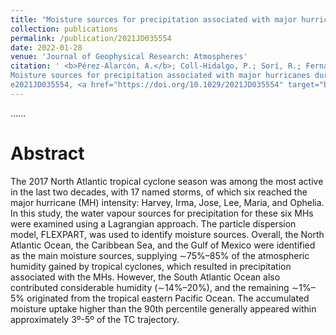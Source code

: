 ```yaml
---
title: "Moisture sources for precipitation associated with major hurricanes during 2017 in the North Atlantic basin"
collection: publications
permalink: /publication/2021JD035554
date: 2022-01-28
venue: 'Journal of Geophysical Research: Atmospheres'
citation: ' <b>Pérez-Alarcón, A.</b>; Coll-Hidalgo, P.; Sorí, R.; Fernández-Alvarez, J.C.;  Nieto, R.; Gimeno, L. (2022).
Moisture sources for precipitation associated with major hurricanes during 2017 in the North Atlantic basin. <i>Journal of Geophysical Research: Atmospheres</i>,127,
e2021JD035554, <a href="https://doi.org/10.1029/2021JD035554" target="blank">https://doi.org/10.1029/2021JD035554</a>'
---
```


......  

# Abstract

The 2017 North Atlantic tropical cyclone season was among the most active in the last two decades, with 17 named storms, 
of which six reached the major hurricane (MH) intensity: Harvey, Irma, Jose, Lee, Maria, and Ophelia. In this study, 
the water vapour sources for precipitation for these six MHs were examined using a Lagrangian approach. The particle 
dispersion model, FLEXPART, was used to identify moisture sources. Overall, the North Atlantic Ocean, the Caribbean Sea,
and the Gulf of Mexico were identified as the main moisture sources, supplying ∼75%–85% of the atmospheric humidity gained 
by tropical cyclones, which resulted in precipitation associated with the MHs. However, the South Atlantic Ocean also
contributed considerable humidity (∼14%–20%), and the remaining ∼1%–5% originated from the tropical eastern Pacific Ocean. 
The accumulated moisture uptake higher than the 90th percentile generally appeared within approximately 3º-5º of the TC trajectory.

